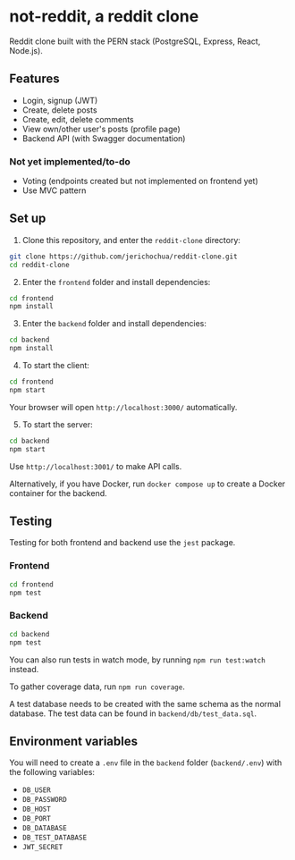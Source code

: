 # not-reddit, a reddit clone

Reddit clone built with the PERN stack (PostgreSQL, Express, React, Node.js).

## Features

- Login, signup (JWT)
- Create, delete posts
- Create, edit, delete comments
- View own/other user's posts (profile page)
- Backend API (with Swagger documentation)

### Not yet implemented/to-do

- Voting (endpoints created but not implemented on frontend yet)
- Use MVC pattern

## Set up

1. Clone this repository, and enter the `reddit-clone` directory:

```bash
git clone https://github.com/jerichochua/reddit-clone.git
cd reddit-clone
```

2. Enter the `frontend` folder and install dependencies:

```bash
cd frontend
npm install
```

3. Enter the `backend` folder and install dependencies:

```bash
cd backend
npm install
```

4. To start the client:

```bash
cd frontend
npm start
```

Your browser will open `http://localhost:3000/` automatically.

5. To start the server:

```bash
cd backend
npm start
```

Use `http://localhost:3001/` to make API calls.

Alternatively, if you have Docker, run `docker compose up` to create a Docker container for the backend.

## Testing

Testing for both frontend and backend use the `jest` package.

### Frontend

```bash
cd frontend
npm test
```

### Backend

```bash
cd backend
npm test
```

You can also run tests in watch mode, by running `npm run test:watch` instead.

To gather coverage data, run `npm run coverage`.

A test database needs to be created with the same schema as the normal database. The test data can be found in `backend/db/test_data.sql`.

## Environment variables

You will need to create a `.env` file in the `backend` folder (`backend/.env`) with the following variables:
- `DB_USER`
- `DB_PASSWORD`
- `DB_HOST`
- `DB_PORT`
- `DB_DATABASE`
- `DB_TEST_DATABASE`
- `JWT_SECRET`
